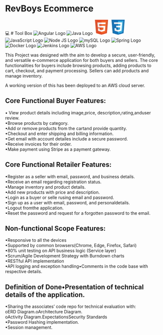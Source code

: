 # RevBoys Ecommerce 


 💻 # Tool Box 
 <img src="https://cdn.worldvectorlogo.com/logos/angular-icon-1.svg" alt="Angular Logo" width="50" height="50"/> <img src="https://cdn.worldvectorlogo.com/logos/java.svg" alt="Java Logo" width="50" height="50"/> <img src="https://raw.githubusercontent.com/devicons/devicon/7a4ca8aa871d6dca81691e018d31eed89cb70a76/icons/html5/html5-original.svg" alt="HTML5 Logo" width="50" height="50"/> <img src="https://raw.githubusercontent.com/devicons/devicon/7a4ca8aa871d6dca81691e018d31eed89cb70a76/icons/css3/css3-original.svg" alt="CSS3 Logo" width="50" height="50"/>   <img src="https://cdn.worldvectorlogo.com/logos/logo-javascript.svg" alt="JavaScript Logo" width="50" height="50"/> <img src="https://cdn.worldvectorlogo.com/logos/nodejs-icon.svg" alt="Node JS Logo" width="50" height="50"/> <img src="https://cdn.worldvectorlogo.com/logos/mysql-6.svg" alt="mySQL Logo" width="50" height="50"> <img src = "https://cdn.worldvectorlogo.com/logos/spring-3.svg" alt = "Spring Logo" width="50" height="50"/> <img src="https://cdn.worldvectorlogo.com/logos/docker.svg" alt="Docker Logo" width="50" height="50"/> <img src="https://cdn.worldvectorlogo.com/logos/jenkins-1.svg" alt="Jenkins Logo" width="50" height="50"/> <img src="https://cdn.worldvectorlogo.com/logos/amazon-web-services-2.svg" alt="AWS Logo" width="50" height="50"/>
 
This Project was designed with the aim to develop a secure, user-friendly, and versatile e-commerce application for both buyers and sellers. 
The core functionalities for buyers include browsing products, adding products to cart, checkout, and payment processing.
Sellers can add products and manage inventory.

A working version of this has been deployed to an AWS cloud server.

## Core Functional Buyer Features:
• View product details including image,price, description,rating,anduser review.<br>
•Browse products by category.<br>
•Add or remove products from the cartand provide quantity.<br>
•Checkout and enter shipping and billing information.<br>
•Get email with account detailes include a secure password.<br>
•Receive invoices for their order.<br>
•Make payment using Stripe as a payment gateway.


## Core Functional Retailer Features:
•Register as a seller with email, password, and business details.<br>
•Receive an email regarding registration status.<br>
•Manage inventory and product details.<br>
•Add new products with price and description.<br>
•Login as a buyer or selle rusing email and password.<br>
•Sign up as a user with email, password, and personaldetails.<br>
•Logout fromthe application.<br>
•Reset the password and request for a forgotten password to the email.

## Non-functional Scope Features:
•Responsive to all the devices<br>
•Supported by common browsers(Chrome, Edge, Firefox, Safari)<br>
•80% unit testing on API business logic (Service layer)<br>
•Scrum/Agile Development Strategy with Burndown charts<br>
•RESTful API implementation<br>
•API logging and exception handling•Comments in the code base with respective details.

## Definition of Done•Presentation of technical details of the application.
•Sharing the associates’ code repo for technical evaluation with:<br>
oERD Diagram.oArchitecture Diagram.<br>
oActivity Diagram.ExpectationsSecurity Standards<br>
•Password Hashing implementation.<br>
•Session management.
